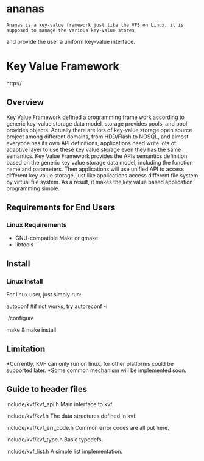# ananas
    Ananas is a key-value framework just like the VFS on Linux, it is supposed to manage the various key-value stores 
and provide the user a uniform key-value interface.

Key Value Framework
============================

http://

Overview
--------
  Key Value Framework defined a programming frame work according to generic key-value storage data model, 
storage provides pools, and pool provides objects. Actually there are lots of key-value storage open 
source project among different domains, from HDD/Flash to NOSQL, and almost everyone has its own API 
definitions, applications need write lots of adaptive layer to use these key value storage even they 
has the same semantics. Key Value Framework provides the APIs semantics definition based on the generic 
key value storage data model, including the function name and parameters. Then applications will use 
unified API to access different key value storage, just like applications access different file system 
by virtual file system. As a result, it makes the key value based application programming simple.


Requirements for End Users
--------------------------
### Linux Requirements ###
  * GNU-compatible Make or gmake
  * libtools

Install
--------------------------
### Linux Install ###
For linux user, just simply run:

 autoconf
 #if not works, try autoreconf -i
 
 ./configure
 
 make & make install
 
 
Limitation
--------------------------
 *Currently, KVF can only run on linux, for other platforms could be supported later.
 *Some common mechanism will be implemented soon. 
 
Guide to header files
--------------------------
include/kvf/kvf_api.h
    Main interface to kvf.

include/kvf/kvf.h
    The data structures defined in kvf.

include/kvf/kvf_err_code.h
    Common error codes are all put here.

include/kvf/kvf_type.h
    Basic typedefs.

include/kvf_list.h
	A simple list implementation.
